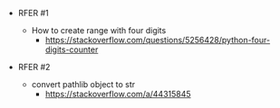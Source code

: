 - RFER #1
    - How to create range with four digits
        - https://stackoverflow.com/questions/5256428/python-four-digits-counter

- RFER #2
    - convert pathlib object to str
        - https://stackoverflow.com/a/44315845